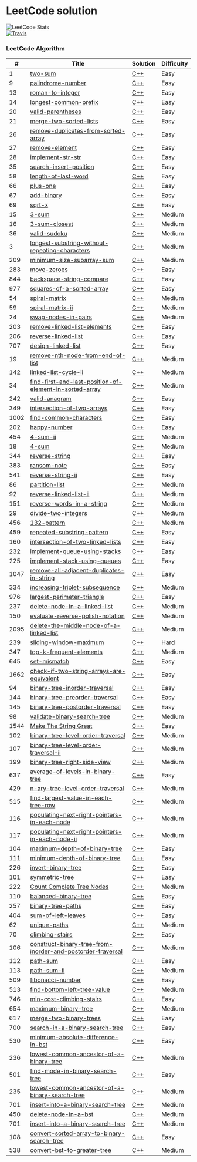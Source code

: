 LeetCode solution 
========
![LeetCode Stats](https://leetcard.jacoblin.cool/ming0352?theme=light&font=Rambla)  
[![Travis](https://img.shields.io/badge/language-C++-green.svg)]()
### LeetCode Algorithm
| #    | Title                                                                                                                                            | Solution                                                                               | Difficulty |
| ---- | ------------------------------------------------------------------------------------------------------------------------------------------------ | -------------------------------------------------------------------------------------- | ---------- |
| 1    | [two-sum](https://leetcode.com/problems/two-sum/)                                                                                                | [C++](./algorithms/cpp/1.two-sum.cpp)                                                  | Easy       |
| 9    | [palindrome-number](https://leetcode.com/problems/palindrome-number/)                                                                            | [C++](./algorithms/cpp/9.palindrome-number.cpp)                                        | Easy       |
| 13   | [roman-to-integer](https://leetcode.com/problems/roman-to-integer/)                                                                              | [C++](./algorithms/cpp/13.roman-to-integer.cpp)                                        | Easy       |
| 14   | [longest-common-prefix](https://leetcode.com/problems/longest-common-prefix/)                                                                    | [C++](./algorithms/cpp/14.longest-common-prefix.cpp)                                   | Easy       |
| 20   | [valid-parentheses](https://leetcode.com/problems/valid-parentheses/)                                                                            | [C++](./algorithms/cpp/20.valid-parentheses.cpp)                                       | Easy       |
| 21   | [merge-two-sorted-lists](https://leetcode.com/problems/merge-two-sorted-lists/)                                                                  | [C++](./algorithms/cpp/21.merge-two-sorted-lists.cpp)                                  | Easy       |
| 26   | [remove-duplicates-from-sorted-array](https://leetcode.com/problems/remove-duplicates-from-sorted-array/)                                        | [C++](./algorithms/cpp/26.remove-duplicates-from-sorted-array.cpp)                     | Easy       |
| 27   | [remove-element](https://leetcode.com/problems/remove-element/)                                                                                  | [C++](./algorithms/cpp/27.remove-element.cpp)                                          | Easy       |
| 28   | [implement-str-str](https://leetcode.com/problems/implement-strstr/)                                                                             | [C++](./algorithms/cpp/28.implement-str-str.cpp)                                       | Easy       |
| 35   | [search-insert-position](https://leetcode.com/problems/search-insert-position/)                                                                  | [C++](./algorithms/cpp/35.search-insert-position.cpp)                                  | Easy       |
| 58   | [length-of-last-word](https://leetcode.com/problems/length-of-last-word/)                                                                        | [C++](./algorithms/cpp/58.length-of-last-word.cpp)                                     | Easy       |
| 66   | [plus-one](https://leetcode.com/problems/plus-one/)                                                                                              | [C++](./algorithms/cpp/66.plus-one.cpp)                                                | Easy       |
| 67   | [add-binary](https://leetcode.com/problems/add-binary/)                                                                                          | [C++](./algorithms/cpp/67.add-binary.cpp)                                              | Easy       |
| 69   | [sqrt-x](https://leetcode.com/problems/sqrtx/)                                                                                                   | [C++](./algorithms/cpp/69.sqrt-x.cpp)                                                  | Easy       |
| 15   | [3-sum](https://leetcode.com/problems/3sum/)                                                                                                     | [C++](./algorithms/cpp/15.3-sum.cpp)                                                   | Medium     |
| 16   | [3-sum-closest](https://leetcode.com/problems/3sum-closest/)                                                                                     | [C++](./algorithms/cpp/16.3-sum-closest.cpp)                                           | Medium     |
| 36   | [valid-sudoku](https://leetcode.com/problems/valid-sudoku/)                                                                                      | [C++](./algorithms/cpp/36.valid-sudoku.cpp)                                            | Medium     |
| 3    | [longest-substring-without-repeating-characters](https://leetcode.com/problems/longest-substring-without-repeating-characters/)                  | [C++](./algorithms/cpp/3.longest-substring-without-repeating-characters.cpp)           | Medium     |
| 209  | [minimum-size-subarray-sum](https://leetcode.com/problems/minimum-size-subarray-sum/)                                                            | [C++](./algorithms/cpp/209.minimum-size-subarray-sum.cpp)                              | Medium     |
| 283  | [move-zeroes](https://leetcode.com/problems/move-zeroes/)                                                                                        | [C++](./algorithms/cpp/283.move-zeroes.cpp)                                            | Easy       |
| 844  | [backspace-string-compare](https://leetcode.com/problems/backspace-string-compare/)                                                              | [C++](./algorithms/cpp/844.backspace-string-compare.cpp)                               | Easy       |
| 977  | [squares-of-a-sorted-array](https://leetcode.com/problems/squares-of-a-sorted-array/)                                                            | [C++](./algorithms/cpp/977.squares-of-a-sorted-array.cpp)                              | Easy       |
| 54   | [spiral-matrix](https://leetcode.com/problems/spiral-matrix/)                                                                                    | [C++](./algorithms/cpp/54.spiral-matrix.cpp)                                           | Medium     |
| 59   | [spiral-matrix-ii](https://leetcode.com/problems/spiral-matrix-ii/)                                                                              | [C++](./algorithms/cpp/59.spiral-matrix-ii.cpp)                                        | Medium     |
| 24   | [swap-nodes-in-pairs](https://leetcode.com/problems/swap-nodes-in-pairs/)                                                                        | [C++](./algorithms/cpp/24.swap-nodes-in-pairs.cpp)                                     | Medium     |
| 203  | [remove-linked-list-elements](https://leetcode.com/problems/remove-linked-list-elements/)                                                        | [C++](./algorithms/cpp/203.remove-linked-list-elements.cpp)                            | Easy       |
| 206  | [reverse-linked-list](https://leetcode.com/problems/reverse-linked-list/)                                                                        | [C++](./algorithms/cpp/206.reverse-linked-list.cpp)                                    | Easy       |
| 707  | [design-linked-list](https://leetcode.com/problems/design-linked-list/)                                                                          | [C++](./algorithms/cpp/707.design-linked-list.cpp)                                     | Easy       |
| 19   | [remove-nth-node-from-end-of-list](https://leetcode.com/problems/remove-nth-node-from-end-of-list/)                                              | [C++](./algorithms/cpp/19.remove-nth-node-from-end-of-list.cpp)                        | Medium     |
| 142  | [linked-list-cycle-ii](https://leetcode.com/problems/linked-list-cycle-ii/)                                                                      | [C++](./algorithms/cpp/142.linked-list-cycle-ii.cpp)                                   | Medium     |
| 34   | [find-first-and-last-position-of-element-in-sorted-array](https://leetcode.com/problems/find-first-and-last-position-of-element-in-sorted-array) | [C++](./algorithms/cpp/34.find-first-and-last-position-of-element-in-sorted-array.cpp) | Medium     |
| 242  | [valid-anagram](https://leetcode.com/problems/valid-anagram)                                                                                     | [C++](./algorithms/cpp/242.valid-anagram.cpp)                                          | Easy       |
| 349  | [intersection-of-two-arrays](https://leetcode.com/problems/intersection-of-two-arrays)                                                           | [C++](./algorithms/cpp/349.intersection-of-two-arrays.cpp)                             | Easy       |
| 1002 | [find-common-characters](https://leetcode.com/problems/find-common-characters)                                                                   | [C++](./algorithms/cpp/1002.find-common-characters.cpp)                                | Easy       |
| 202  | [happy-number](https://leetcode.com/problems/happy-number)                                                                                       | [C++](./algorithms/cpp/202.happy-number.cpp)                                           | Easy       |
| 454  | [4-sum-ii](https://leetcode.com/problems/4sum-ii)                                                                                                | [C++](./algorithms/cpp/454.4-sum-ii.cpp)                                               | Medium     |
| 18   | [4-sum](https://leetcode.com/problems/4sum)                                                                                                      | [C++](./algorithms/cpp/18.4-sum.cpp)                                                   | Medium     |
| 344  | [reverse-string](https://leetcode.com/problems/reverse-string)                                                                                   | [C++](./algorithms/cpp/344.reverse-string.cpp)                                         | Easy       |
| 383  | [ransom-note](https://leetcode.com/problems/ransom-note)                                                                                         | [C++](./algorithms/cpp/383.ransom-note.cpp)                                            | Easy       |
| 541  | [reverse-string-ii](https://leetcode.com/problems/reverse-string-ii)                                                                             | [C++](./algorithms/cpp/541.reverse-string-ii.cpp)                                      | Easy       |
| 86   | [partition-list](https://leetcode.com/problems/partition-list/)                                                                                  | [C++](./algorithms/cpp/86.partition-list.cpp)                                          | Medium     |
| 92   | [reverse-linked-list-ii](https://leetcode.com/problems/reverse-linked-list-ii)                                                                   | [C++](./algorithms/cpp/92.reverse-linked-list-ii.cpp)                                  | Medium     |
| 151  | [reverse-words-in-a-string](https://leetcode.com/problems/reverse-words-in-a-string)                                                             | [C++](./algorithms/cpp/151.reverse-words-in-a-string.cpp)                              | Medium     |
| 29   | [divide-two-integers](https://leetcode.com/problems/divide-two-integers/)                                                                        | [C++](./algorithms/cpp/29.divide-two-integers.cpp)                                     | Medium     |
| 456  | [132-pattern](https://leetcode.com/problems/132-pattern/)                                                                                        | [C++](./algorithms/cpp/456.132-pattern.cpp)                                            | Medium     |
| 459  | [repeated-substring-pattern](https://leetcode.com/problems/repeated-substring-pattern/)                                                          | [C++](./algorithms/cpp/459.repeated-substring-pattern.cpp)                             | Easy       |
| 160  | [intersection-of-two-linked-lists](https://leetcode.com/problems/intersection-of-two-linked-lists/)                                              | [C++](./algorithms/cpp/160.intersection-of-two-linked-lists.cpp)                       | Easy       |
| 232  | [implement-queue-using-stacks](https://leetcode.com/problems/implement-queue-using-stacks/)                                                      | [C++](./algorithms/cpp/232.implement-queue-using-stacks.cpp)                           | Easy       |
| 225  | [implement-stack-using-queues](https://leetcode.com/problems/implement-stack-using-queues/)                                                      | [C++](./algorithms/cpp/225.implement-stack-using-queues.cpp)                           | Easy       |
| 1047 | [remove-all-adjacent-duplicates-in-string](https://leetcode.com/problems/remove-all-adjacent-duplicates-in-string/)                              | [C++](./algorithms/cpp/1047.remove-all-adjacent-duplicates-in-string.cpp)              | Easy       |
| 334  | [increasing-triplet-subsequence](https://leetcode.com/problems/increasing-triplet-subsequence/)                                                  | [C++](./algorithms/cpp/334.increasing-triplet-subsequence.cpp)                         | Medium     |
| 976  | [largest-perimeter-triangle](https://leetcode.com/problems/largest-perimeter-triangle/)                                                          | [C++](./algorithms/cpp/976.largest-perimeter-triangle.cpp)                             | Easy       |
| 237  | [delete-node-in-a-linked-list](https://leetcode.com/problems/delete-node-in-a-linked-list/)                                                      | [C++](./algorithms/cpp/237.delete-node-in-a-linked-list.cpp)                           | Medium     |
| 150  | [evaluate-reverse-polish-notation](https://leetcode.com/problems/evaluate-reverse-polish-notation/)                                              | [C++](./algorithms/cpp/150.evaluate-reverse-polish-notation.cpp)                       | Medium     |
| 2095 | [delete-the-middle-node-of-a-linked-list](https://leetcode.com/problems/delete-the-middle-node-of-a-linked-list/)                                | [C++](./algorithms/cpp/2095.delete-the-middle-node-of-a-linked-list.cpp)               | Medium     |
| 239  | [sliding-window-maximum](https://leetcode.com/problems/sliding-window-maximum/)                                                                  | [C++](./algorithms/cpp/239.sliding-window-maximum.cpp)                                 | Hard       |
| 347  | [top-k-frequent-elements](https://leetcode.com/problems/top-k-frequent-elements/)                                                                | [C++](./algorithms/cpp/347.top-k-frequent-elements.cpp)                                | Medium     |
| 645  | [set-mismatch](https://leetcode.com/problems/set-mismatch/)                                                                                      | [C++](./algorithms/cpp/645.set-mismatch.cpp)                                           | Easy       |
| 1662 | [check-if-two-string-arrays-are-equivalent](https://leetcode.com/problems/check-if-two-string-arrays-are-equivalent)                             | [C++](./algorithms/cpp/1662.check-if-two-string-arrays-are-equivalent.cpp)             | Easy       |
| 94   | [binary-tree-inorder-traversal](https://leetcode.com/problems/binary-tree-inorder-traversal/)                                                    | [C++](./algorithms/cpp/94.binary-tree-inorder-traversal.cpp)                           | Easy       |
| 144  | [binary-tree-preorder-traversal](https://leetcode.com/problems/binary-tree-preorder-traversal/)                                                  | [C++](./algorithms/cpp/144.binary-tree-preorder-traversal.cpp)                         | Easy       |
| 145  | [binary-tree-postorder-traversal](https://leetcode.com/problems/binary-tree-postorder-traversal/)                                                | [C++](./algorithms/cpp/145.binary-tree-postorder-traversal.cpp)                        | Easy       |
| 98   | [validate-binary-search-tree](https://leetcode.com/problems/validate-binary-search-tree/)                                                        | [C++](./algorithms/cpp/98.validate-binary-search-tree.cpp)                             | Medium     |
| 1544 | [Make The String Great](https://leetcode.com/problems/make-the-string-great/)                                                                    | [C++](./algorithms/cpp/1544.make-the-string-great.cpp)                                 | Easy       |
| 102  | [binary-tree-level-order-traversal](https://leetcode.com/problems/binary-tree-level-order-traversal/)                                            | [C++](./algorithms/cpp/102.binary-tree-level-order-traversal.cpp)                      | Medium     |
| 107  | [binary-tree-level-order-traversal-ii](https://leetcode.com/problems/binary-tree-level-order-traversal-ii/)                                            | [C++](./algorithms/cpp/107.binary-tree-level-order-traversal-ii.cpp)                      | Medium     |
| 199  | [binary-tree-right-side-view](https://leetcode.com/problems/binary-tree-right-side-view/)                                            | [C++](./algorithms/cpp/199.binary-tree-right-side-view.cpp)                      | Medium     |
| 637  | [average-of-levels-in-binary-tree](https://leetcode.com/problems/average-of-levels-in-binary-tree/)                                            | [C++](./algorithms/cpp/637.average-of-levels-in-binary-tree.cpp)                      | Easy     |
| 429  | [n-ary-tree-level-order-traversal](https://leetcode.com/problems/n-ary-tree-level-order-traversal/)                                            | [C++](./algorithms/cpp/429.n-ary-tree-level-order-traversal.cpp)                      | Medium     |
| 515  | [find-largest-value-in-each-tree-row](https://leetcode.com/problems/find-largest-value-in-each-tree-row/)                                            | [C++](./algorithms/cpp/515.find-largest-value-in-each-tree-row.cpp)                      | Medium     |
| 116  | [populating-next-right-pointers-in-each-node](https://leetcode.com/problems/populating-next-right-pointers-in-each-node/)                                            | [C++](./algorithms/cpp/116.populating-next-right-pointers-in-each-node.cpp)                      | Medium     |
| 117  | [populating-next-right-pointers-in-each-node-ii](https://leetcode.com/problems/populating-next-right-pointers-in-each-node-ii/)                                            | [C++](./algorithms/cpp/117.populating-next-right-pointers-in-each-node-ii.cpp)                      | Medium     |\
| 104  | [maximum-depth-of-binary-tree](https://leetcode.com/problems/maximum-depth-of-binary-tree/)                                            | [C++](./algorithms/cpp/104.maximum-depth-of-binary-tree.cpp)                      | Easy     |
| 111  | [minimum-depth-of-binary-tree](https://leetcode.com/problems/minimum-depth-of-binary-tree/)                                            | [C++](./algorithms/cpp/111.minimum-depth-of-binary-tree.cpp)                      | Easy     |
| 226  | [invert-binary-tree](https://leetcode.com/problems/invert-binary-tree/)                                            | [C++](./algorithms/cpp/226.invert-binary-tree.cpp)                      | Easy     |
| 101  | [symmetric-tree](https://leetcode.com/problems/symmetric-tree/)                                            | [C++](./algorithms/cpp/101.symmetric-tree.cpp)                      | Easy     |
| 222  | [ Count Complete Tree Nodes](https://leetcode.com/problems/count-complete-tree-nodes/)                                            | [C++](./algorithms/cpp/222.count-complete-tree-nodes.cpp)                      | Medium     |
| 110  | [balanced-binary-tree](https://leetcode.com/problems/balanced-binary-tree/)                                            | [C++](./algorithms/cpp/110.balanced-binary-tree.cpp)                      | Easy     |
| 257  | [binary-tree-paths](https://leetcode.com/problems/binary-tree-paths/)                                            | [C++](./algorithms/cpp/257.binary-tree-paths.cpp)                      | Easy     |
| 404  | [sum-of-left-leaves](https://leetcode.com/problems/sum-of-left-leaves/)                                            | [C++](./algorithms/cpp/404.sum-of-left-leaves.cpp)                      | Easy     |
| 62  | [unique-paths](https://leetcode.com/problems/unique-paths/)                                            | [C++](./algorithms/cpp/62.unique-paths.cpp)                      | Medium     |
| 70  | [climbing-stairs](https://leetcode.com/problems/climbing-stairs/)                                            | [C++](./algorithms/cpp/70.climbing-stairs.cpp)                      | Easy     |
| 106  | [construct-binary-tree-from-inorder-and-postorder-traversal](https://leetcode.com/problems/construct-binary-tree-from-inorder-and-postorder-traversal/)                                            | [C++](./algorithms/cpp/106.construct-binary-tree-from-inorder-and-postorder-traversal.cpp)                      | Medium     |
| 112  | [path-sum](https://leetcode.com/problems/path-sum/)                                            | [C++](./algorithms/cpp/112.path-sum.cpp)                      | Easy     |
| 113  | [path-sum-ii](https://leetcode.com/problems/path-sum-ii/)                                            | [C++](./algorithms/cpp/113.path-sum-ii.cpp)                      | Medium     |
| 509  | [fibonacci-number](https://leetcode.com/problems/fibonacci-number/)                                            | [C++](./algorithms/cpp/509.fibonacci-number.cpp)                      | Easy     |
| 513  | [find-bottom-left-tree-value](https://leetcode.com/problems/find-bottom-left-tree-value/)                                            | [C++](./algorithms/cpp/513.find-bottom-left-tree-value.cpp)                      | Medium     |
| 746  | [min-cost-climbing-stairs](https://leetcode.com/problems/min-cost-climbing-stairs/)                                            | [C++](./algorithms/cpp/746.min-cost-climbing-stairs.cpp)                      | Easy     |
| 654  | [maximum-binary-tree](https://leetcode.com/problems/maximum-binary-tree/)                                            | [C++](./algorithms/cpp/654.maximum-binary-tree.cpp)                      | Medium     |
| 617  | [merge-two-binary-trees](https://leetcode.com/problems/merge-two-binary-trees/)                                            | [C++](./algorithms/cpp/617.merge-two-binary-trees.cpp)                      | Easy     |
| 700  | [search-in-a-binary-search-tree](https://leetcode.com/problems/search-in-a-binary-search-tree/)                                            | [C++](./algorithms/cpp/700.search-in-a-binary-search-tree.cpp)                      | Easy     |
| 530  | [minimum-absolute-difference-in-bst](https://leetcode.com/problems/minimum-absolute-difference-in-bst/)                                            | [C++](./algorithms/cpp/530.minimum-absolute-difference-in-bst.cpp)                      | Easy     |
| 236  | [lowest-common-ancestor-of-a-binary-tree](https://leetcode.com/problems/lowest-common-ancestor-of-a-binary-tree/)                                            | [C++](./algorithms/cpp/236.lowest-common-ancestor-of-a-binary-tree.cpp)                      | Medium     |
| 501  | [find-mode-in-binary-search-tree](https://leetcode.com/problems/find-mode-in-binary-search-tree/)                                            | [C++](./algorithms/cpp/501.find-mode-in-binary-search-tree.cpp)                      | Easy     |
| 235  | [lowest-common-ancestor-of-a-binary-search-tree](https://leetcode.com/problems/lowest-common-ancestor-of-a-binary-search-tree/)                                            | [C++](./algorithms/cpp/235.lowest-common-ancestor-of-a-binary-search-tree.cpp)                      | Medium     |
| 701  | [insert-into-a-binary-search-tree](https://leetcode.com/problems/insert-into-a-binary-search-tree/)                                            | [C++](./algorithms/cpp/701.insert-into-a-binary-search-tree.cpp)                      | Medium     |
| 450  | [delete-node-in-a-bst](https://leetcode.com/problems/delete-node-in-a-bst/)                                            | [C++](./algorithms/cpp/450.delete-node-in-a-bst.cpp)                      | Medium     |
| 701  | [insert-into-a-binary-search-tree](https://leetcode.com/problems/insert-into-a-binary-search-tree/)                                            | [C++](./algorithms/cpp/701.insert-into-a-binary-search-tree.cpp)                      | Medium     |
| 108  | [convert-sorted-array-to-binary-search-tree](https://leetcode.com/problems/convert-sorted-array-to-binary-search-tree/)                                            | [C++](./algorithms/cpp/108.convert-sorted-array-to-binary-search-tree.cpp)                      | Easy     |
| 538  | [convert-bst-to-greater-tree](https://leetcode.com/problems/convert-bst-to-greater-tree/)                                            | [C++](./algorithms/cpp/538.convert-bst-to-greater-tree.cpp)                      | Medium     |
